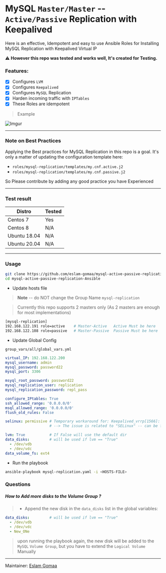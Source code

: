 # MySQL `Master/Master` -- `Active/Passive` Replication with Keepalived

Here is an effective, Idempotent and easy to use Ansible Roles for Installing MySQL Replication with Keepalived Virtual IP


⚠ **However this repo was tested and works well, It's created for Testing.**


### Features:

- [x] Configures `LVM`
- [x] Configures `Keepalived`
- [x] Configures `MySQL` Replication
- [x] Harden incoming traffic with `IPTables`
- [x] These Roles are idempotent

> Example

![Imgur](https://i.imgur.com/yHBRgNp.png)

---

### Note on Best Practices

Applying the Best practices for MySQL Replication in this repo is a goal.
It's only a matter of updating the configuration template here:
* `roles/mysql-replication/templates/my.cnf.active.j2`
* `roles/mysql-replication/templates/my.cnf.passive.j2`

So Please contribute by adding any good practice you have Experienced

---

### Test result

| Distro   | Tested   | 
|---       |---       |
| Centos 7 | Yes      |
| Centos 8 | N/A      |
| Ubuntu 18.04 | N/A  |
| Ubuntu 20.04 | N/A  |

---

### Usage

```bash
git clone https://github.com/eslam-gomaa/mysql-active-passive-replication-Ansible.git
cd mysql-active-passive-replication-Ansible
```

 

* Update hosts file

> **Note** -- do NOT change the Group Name `mysql-replication` 

> Currently this repo supports 2 masters only (As 2 masters are enough for most implementations)
```bash
[mysql-replication]
192.168.122.191 role=active    # Master-Active   Active Must be here
192.168.122.108 role=passive   # Master-Passive  Passive Must be here
```

* Update Global Config

`group_vars/all/global_vars.yml`

```yaml
virtual_IP: 192.168.122.200
mysql_username: admin
mysql_password: password22
mysql_port: 3306

msyql_root_password: password22
mysql_replication_user: replication
mysql_replication_password: repl_pass

configure_IPtables: True
ssh_allowed_range: '0.0.0.0/0'
msql_allowed_range: '0.0.0.0/0'
flush_old_rules: False

selinux: permissive # Temporary workaround for: Keepalived_vrrp[1566]: Couldn't setgid: 1000 (Operation not permitted)
                    # --> The issue is related to "SELinux" -- can be fixed later.

lvm: True           # If False will use the default dir
data_disks:         # will be used if lvm == "True"
  - /dev/vdb
  - /dev/vdc
data_volume_fs: ext4
```

* Run the playbook
```bash
ansible-playbook mysql-replication.yaml -i <HOSTS-FILE>
```

### Questions

##### How to Add more disks to the Volume Group ?

> * Append the new disk in the `data_disks` list in the global variables:

```yaml
data_disks:         # will be used if lvm == "True"
  - /dev/vdb
  - /dev/vdc
  - New_ONe
```

> upon running the playbook again, the new disk will be added to the `MySQL` `Volume Group`,
>but you have to extend the `Logical Volume` Manually


---


Maintainer: [Eslam Gomaa](https://www.linkedin.com/in/eslam-gomaa/)
